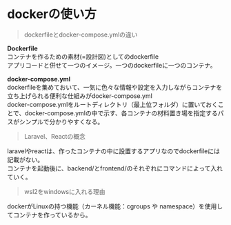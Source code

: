 # dockerの使い方  
>dockerfileとdocker-compose.ymlの違い  

**Dockerfile**  
コンテナを作るための素材(=設計図)としてのdockerfile  
アプリコードと併せて一つのイメージ。一つのdockerfileに一つのコンテナ。

**docker-compose.yml**  
dockerfileを集めておいて、一気に色々な情報や設定を入力しながらコンテナを立ち上げられる便利な仕組みがdocker-compose.yml  
docker-compose.ymlをルートディレクトリ（最上位フォルダ）に置いておくことで、docker-compose.ymlの中で示す、各コンテナの材料置き場を指定するパスがシンプルで分かりやすくなる。  

>Laravel、Reactの概念  

laravelやreactは、作ったコンテナの中に設置するアプリなのでdockerfileには記載がない。  
コンテナを起動後に、backend/とfrontend/のそれぞれにコマンドによって入れていく。  

>wsl2をwindowsに入れる理由  

dockerがLinuxの持つ機能（カーネル機能：cgroups や namespace）を使用してコンテナを作っているから。


